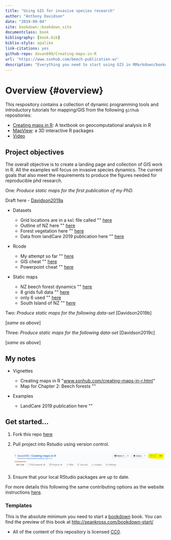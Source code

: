 ```yaml
---
title: "Using GIS for invasive species research"
author: "Anthony Davidson"
date: "2019-09-04"
site: bookdown::bookdown_site
documentclass: book
bibliography: [book.bib]
biblio-style: apalike
link-citations: yes
github-repo: davan690/Creating-maps-in-R
url: 'https://www.ssnhub.com/beech-publication-wr'
description: "Everything you need to start using GIS in RMarkdown/bookdown projects."
---
```


# Overview {#overview}

This respository contains a collection of dynamic programming tools and introductory tutorials for mapping/GIS from the following `github` repositories:

- [Creating maps in R](https://geocompr.robinlovelace.net/): A textbook on geocomputational analysis in R
- [MapView](https://r-spatial.github.io/mapview/): a 3D interactive R packages
- [Video](https://www.youtube.com/watch?v=GMi1ThlGFMo)

## Project objectives

The overall objective is to create a landing page and collection of GIS work in R. All the examples will focus on invasive species dynamics. The current goals that also meet the requirements to produce the figures needed for reproducible phd research.

One: *Produce static maps for the first publication of my PhD.* 

Draft here - [Davidson2019a](https://www.ssnhub.com/2019-05-03-beech-forest-objectives)

- Datasets
  - Grid locations are in a `kml` file called "" [here]()
  - Outline of NZ here "" [here]()
  - Forest vegetation here "" [here]()
  - Data from landCare 2019 publication here "" [here]()

- Rcode
  - My attempt so far "" [here]()
  - GIS cheat "" [here]()
  - Powerpoint cheat "" [here]()

- Static maps
  - NZ beech forest dynamics "" [here]()
  - 8 grids full data "" [here]()
  - only 6 used "" [here]()
  - South Island of NZ "" [here]()

Two: *Produce static maps for the following data-set* [Davidson2019b]

[*same as above*]

Three: *Produce static maps for the following data-set* [Davidson2019c]

[*same as above*]

## My notes

- Vignettes
  - Creating maps in R "www.ssnhub.com/creating-maps-in-r.html"
  - Map for Chapter 2: Beech forests ""

- Examples
  - LandCare 2019 publication here ""

## Get started...

1. Fork this repo [here](www.github.com/davan690/Creating-maps-in-R/)

2. Pull project into Rstudio using version control.

   ![1567561101782](img/fork.PNG)

3. Ensure that your local RStudio packages are up to date.

For more details this following the same contributing options as the website instructions [here](https://www.ssnhub.com/contributing/).

### Templates

This is the absolute minimum you need to start a [bookdown](https://bookdown.org/yihui/bookdown/) book. You can find the preview of this book at http://seankross.com/bookdown-start/

- All of the content of this repository is licensed [CC0](https://creativecommons.org/publicdomain/zero/1.0/).

